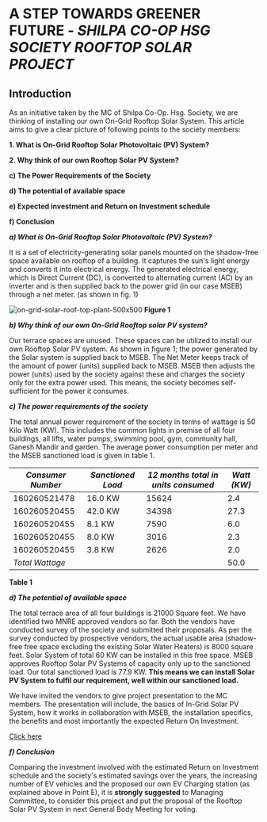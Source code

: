 # A STEP TOWARDS GREENER FUTURE - *SHILPA CO-OP HSG SOCIETY ROOFTOP SOLAR PROJECT*

## Introduction
As an initiative taken by the MC of Shilpa Co-Op. Hsg. Society, we are thinking of installing our own On-Grid Rooftop Solar System. 
This article aims to give a clear picture of following points to the society members:

**1. What is On-Grid Rooftop Solar Photovoltaic (PV) System?**

**2.	Why think of our own Rooftop Solar PV System?**

**c)	The Power Requirements of the Society** 

**d)	The potential of available space**

**e)	Expected investment and Return on Investment schedule** 

**f)	Conclusion**


***a)	What is On-Grid Rooftop Solar Photovoltaic (PV) System?***

It is a set of electricity-generating solar panels mounted on the shadow-free space available on rooftop of a building. It captures 
the sun's light energy and converts it into electrical energy. The generated electrical energy, which is Direct Current (DC), is 
converted to alternating current (AC) by an inverter and is then supplied back to the power grid (in our case MSEB) through a net meter. 
(as shown in fig. 1)
 
![on-grid-solar-roof-top-plant-500x500](https://user-images.githubusercontent.com/130212523/230752679-047530c6-f3b7-4521-8423-d4cbe5a95b14.jpg)
**Figure 1**

***b)	Why think of our own On-Grid Rooftop solar PV system?*** 

Our terrace spaces are unused. These spaces can be utilized to install our own Rooftop Solar PV system. As shown in figure 1; the power 
generated by the Solar system is supplied back to MSEB. The Net Meter keeps track of the amount of power (units) supplied back to MSEB. 
MSEB then adjusts the power (units) used by the society against these and charges the society only for the extra power used. This means,
the society becomes self-sufficient for the power it consumes. 

***c)	The power requirements of the society***

The total annual power requirement of the society in terms of wattage is 50 Kilo Watt (KW). This includes the common lights in premise
of all four buildings, all lifts, water pumps, swimming pool, gym, community hall, Ganesh Mandir and garden. The average power consumption
per meter and the MSEB sanctioned load is given in table 1.

| *Consumer Number*   |	*Sanctioned Load*	  | *12 months total in units  consumed* |	*Watt (KW)*  |
| -----------------   |	-----------------	  | ------------------------------------ |	---------    |
|    160260521478	    |      16.0 KW	      |                 15624	               |      2.4      |
|    160260520455	    |      42.0 KW	      |                 34398	               |     27.3      |
|    160260520455	    |       8.1 KW	      |                  7590	               |      6.0      |
|    160260520455	    |       8.0 KW	      |                  3016	               |      2.3      |
|    160260520455	    |       3.8 KW	      |                  2626	               |      2.0      |
|    *Total Wattage*  |                     |                                      |     50.0      | 

**Table 1**



***d)	The potential of available space***

The total terrace area of all four buildings is 21000 Square feet. We have identified two MNRE approved vendors so far. Both the vendors have
conducted survey of the society and submitted their proposals. As per the survey conducted by prospective vendors, the actual usable area
(shadow-free free space excluding the existing Solar Water Heaters) is 8000 square feet. Solar System of total 60 KW can be installed in this 
free space. MSEB approves Rooftop Solar PV Systems of capacity only up to the sanctioned load. Our total sanctioned load is 77.9 KW. 
**This means we can install Solar PV System to fulfil our requirement, well within our sanctioned load.**

We have invited the vendors to give project presentation to the MC members. The presentation will include, the basics of In-Grid Solar PV System,
how it works in collaboration with MSEB, the installation specifics, the benefits and most importantly the expected Return On Investment.

[Click here](https://www.markdownguide.org/cheat-sheet/#basic-syntax)

***f)	Conclusion***

Comparing the investment involved with the estimated Return on Investment schedule and the society's estimated savings over the years, the increasing
number of EV vehicles and the proposed our own EV Charging station (as explained above in Point E), it is **strongly suggested** to Managing Committee,
to consider this project and put the proposal of the Rooftop Solar PV System in next General Body Meeting for voting.





